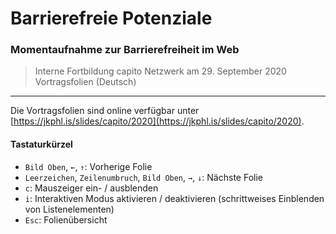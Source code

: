 # Barrierefreie Potenziale

### Momentaufnahme zur Barrierefreiheit im Web

> Interne Fortbildung capito Netzwerk am 29. September 2020<br/>
> Vortragsfolien (Deutsch)

___

Die Vortragsfolien sind online verfügbar unter [https://jkphl.is/slides/capito/2020](https://jkphl.is/slides/capito/2020).


#### Tastaturkürzel

* `Bild Oben`, `←`, `↑`: Vorherige Folie
* `Leerzeichen`, `Zeilenumbruch`, `Bild Oben`, `→`, `↓`: Nächste Folie
* `c`: Mauszeiger ein- / ausblenden
* `i`: Interaktiven Modus aktivieren / deaktivieren (schrittweises Einblenden von Listenelementen)
* `Esc`: Folienübersicht
